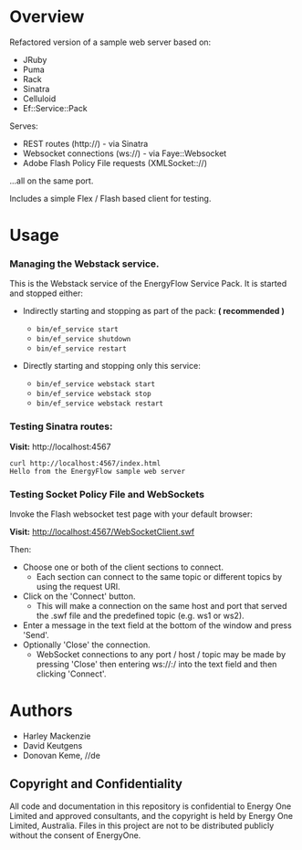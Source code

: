 Overview
========

Refactored version of a sample web server based on:

* JRuby
* Puma
* Rack
* Sinatra
* Celluloid
* Ef::Service::Pack

Serves:

* REST routes (http://) - via Sinatra
* Websocket connections (ws://) - via Faye::Websocket
* Adobe Flash Policy File requests (XMLSocket:://)

...all on the same port.

Includes a simple Flex / Flash based client for testing.

Usage
=====

### Managing the Webstack service.

This is the Webstack service of the EnergyFlow Service Pack. It is started and stopped either:

* Indirectly starting and stopping as part of the pack: **( recommended )**
  * `bin/ef_service start`
  * `bin/ef_service shutdown`
  * `bin/ef_service restart`

* Directly starting and stopping only this service:
  * `bin/ef_service webstack start`
  * `bin/ef_service webstack stop`
  * `bin/ef_service webstack restart`

### Testing Sinatra routes:

**Visit:** http://localhost:4567

```
curl http://localhost:4567/index.html
Hello from the EnergyFlow sample web server
```

### Testing Socket Policy File and WebSockets

Invoke the Flash websocket test page with your default browser:

**Visit:** [http://localhost:4567/WebSocketClient.swf](http://localhost:4567/WebSocketClient.swf)

Then:

* Choose one or both of the client sections to connect.
  * Each section can connect to the same topic or different topics by using the request URI.
* Click on the 'Connect' button.
  * This will make a connection on the same host and port that served the .swf file and the predefined topic (e.g. ws1 or ws2).
* Enter a message in the text field at the bottom of the window and press 'Send'.
* Optionally 'Close' the connection.
  * WebSocket connections to any port / host / topic may be made by pressing 'Close' then entering ws://<hostname>:<port>/<topic> into the text field and then clicking 'Connect'.


Authors
=======

* Harley Mackenzie
* David Keutgens
* Donovan Keme, //de


## Copyright and Confidentiality
All code and documentation in this repository is confidential to Energy One Limited and approved consultants, and the copyright is held by Energy One Limited, Australia. Files in this project are not to be distributed publicly without the consent of EnergyOne.

